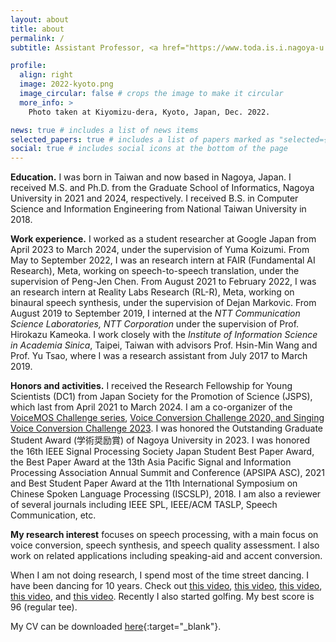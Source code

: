 ```yaml
---
layout: about
title: about
permalink: /
subtitle: Assistant Professor, <a href="https://www.toda.is.i.nagoya-u.ac.jp">Toda Laboratory</a>.<br>Graduate School of Informatics, Nagoya University.

profile:
  align: right
  image: 2022-kyoto.png
  image_circular: false # crops the image to make it circular
  more_info: >
    Photo taken at Kiyomizu-dera, Kyoto, Japan, Dec. 2022.

news: true # includes a list of news items
selected_papers: true # includes a list of papers marked as "selected={true}"
social: true # includes social icons at the bottom of the page
---
```


**Education.** I was born in Taiwan and now based in Nagoya, Japan. I received M.S. and Ph.D. from the Graduate School of Informatics, Nagoya University in 2021 and 2024, respectively. I received B.S. in Computer Science and Information Engineering from National Taiwan University in 2018.

**Work experience.** I worked as a student researcher at Google Japan from April 2023 to March 2024, under the supervision of Yuma Koizumi. From May to September 2022, I was an research intern at FAIR (Fundamental AI Research), Meta, working on speech-to-speech translation, under the supervision of Peng-Jen Chen. From August 2021 to February 2022, I was an research intern at Reality Labs Research (RL-R), Meta, working on binaural speech synthesis, under the supervision of Dejan Markovic. From August 2019 to September 2019, I interned at the _NTT Communication Science Laboratories, NTT Corporation_ under the supervision of Prof. Hirokazu Kameoka. I work closely with the _Institute of Information Science in Academia Sinica_, Taipei, Taiwan with advisors Prof. Hsin-Min Wang and Prof. Yu Tsao, where I was a research assistant from July 2017 to March 2019. 

**Honors and activities.** I received the Research Fellowship for Young Scientists (DC1) from Japan Society for the Promotion of Science (JSPS), which last from April 2021 to March 2024. I am a co-organizer of the [VoiceMOS Challenge series](https://sites.google.com/view/voicemos-challenge/), [Voice Conversion Challenge 2020, and Singing Voice Conversion Challenge 2023](http://www.vc-challenge.org/). I was honored the Outstanding Graduate Student Award (学術奨励賞) of Nagoya University in 2023. I was honored the 16th IEEE Signal Processing Society Japan Student Best Paper Award, the Best Paper Award at the 13th Asia Pacific Signal and Information Processing Association Annual Summit and Conference (APSIPA ASC), 2021 and Best Student Paper Award at the 11th International Symposium on Chinese Spoken Language Processing (ISCSLP), 2018. I am also a reviewer of several journals including IEEE SPL, IEEE/ACM TASLP, Speech Communication, etc.

**My research interest** focuses on speech processing, with a main focus on voice conversion, speech synthesis, and speech quality assessment. I also work on related applications including speaking-aid and accent conversion.

When I am not doing research, I spend most of the time street dancing. I have been dancing for 10 years. Check out [this video](https://www.youtube.com/watch?v=7kfGe7zuQ5g), [this video](https://www.youtube.com/watch?v=vkiC1dORUCU), [this video](https://www.youtube.com/watch?v=uNDdkA3Qcn4), [this video](https://www.youtube.com/watch?v=fxYIFZeStu0), and [this video](https://www.youtube.com/watch?v=Xwy6jYQ678Q). Recently I also started golfing. My best score is 96 (regular tee).

My CV can be downloaded [here](../assets/pdf/CV-wchuang.pdf){:target="_blank"}.